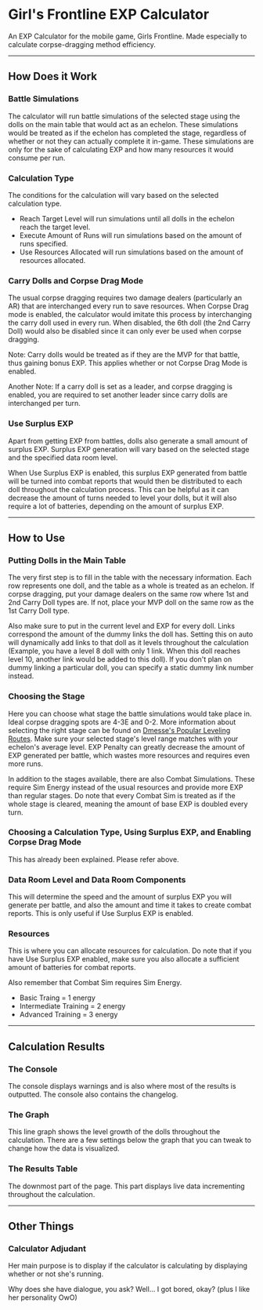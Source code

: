 # Girl's Frontline EXP Calculator
An EXP Calculator for the mobile game, Girls Frontline. Made especially to calculate corpse-dragging method efficiency.

---

## How Does it Work
### Battle Simulations
The calculator will run battle simulations of the selected stage using the dolls on the main table that would act as an echelon. These simulations would be treated as if the echelon has completed the stage, regardless of whether or not they can actually complete it in-game. These simulations are only for the sake of calculating EXP and how many resources it would consume per run. 

### Calculation Type
The conditions for the calculation will vary based on the selected calculation type.

* Reach Target Level will run simulations until all dolls in the echelon reach the target level.
* Execute Amount of Runs will run simulations based on the amount of runs specified.
* Use Resources Allocated will run simulations based on the amount of resources allocated.

### Carry Dolls and Corpse Drag Mode
The usual corpse dragging requires two damage dealers (particularly an AR) that are interchanged every run to save resources. When Corpse Drag mode is enabled, the calculator would imitate this process by interchanging the carry doll used in every run. When disabled, the 6th doll (the 2nd Carry Doll) would also be disabled since it can only ever be used when corpse dragging.

Note: Carry dolls would be treated as if they are the MVP for that battle, thus gaining bonus EXP. This applies whether or not Corpse Drag Mode is enabled.

Another Note: If a carry doll is set as a leader, and corpse dragging is enabled, you are required to set another leader since carry dolls are interchanged per turn.

### Use Surplus EXP
Apart from getting EXP from battles, dolls also generate a small amount of surplus EXP. Surplus EXP generation will vary based on the selected stage and the specified data room level.

When Use Surplus EXP is enabled, this surplus EXP generated from battle will be turned into combat reports that would then be distributed to each doll throughout the calculation process. This can be helpful as it can decrease the amount of turns needed to level your dolls, but it will also require a lot of batteries, depending on the amount of surplus EXP.

---

## How to Use
### Putting Dolls in the Main Table
The very first step is to fill in the table with the necessary information. Each row represents one doll, and the table as a whole is treated as an echelon. If corpse dragging, put your damage dealers on the same row where 1st and 2nd Carry Doll types are. If not, place your MVP doll on the same row as the 1st Carry Doll type.

Also make sure to put in the current level and EXP for every doll. Links correspond the amount of the dummy links the doll has. Setting this on auto will dynamically add links to that doll as it levels throughout the calculation (Example, you have a level 8 doll with only 1 link. When this doll reaches level 10, another link would be added to this doll). If you don't plan on dummy linking a particular doll, you can specify a static dummy link number instead.

### Choosing the Stage
Here you can choose what stage the battle simulations would take place in. Ideal corpse dragging spots are 4-3E and 0-2. More information about selecting the right stage can be found on [Dmesse's Popular Leveling Routes](http://dmesse.egloos.com/3567918). Make sure your selected stage's level range matches with your echelon's average level. EXP Penalty can greatly decrease the amount of EXP generated per battle, which wastes more resources and requires even more runs.

In addition to the stages available, there are also Combat Simulations. These require Sim Energy instead of the usual resources and provide more EXP than regular stages. Do note that every Combat Sim is treated as if the whole stage is cleared, meaning the amount of base EXP is doubled every turn.

### Choosing a Calculation Type, Using Surplus EXP, and Enabling Corpse Drag Mode
This has already been explained. Please refer above.

### Data Room Level and Data Room Components
This will determine the speed and the amount of surplus EXP you will generate per battle, and also the amount and time it takes to create combat reports. This is only useful if Use Surplus EXP is enabled.

### Resources
This is where you can allocate resources for calculation. Do note that if you have Use Surplus EXP enabled, make sure you also allocate a sufficient amount of batteries for combat reports.

Also remember that Combat Sim requires Sim Energy.

* Basic Traing = 1 energy
* Intermediate Training = 2 energy
* Advanced Training = 3 energy

---

## Calculation Results
### The Console
The console displays warnings and is also where most of the results is outputted. The console also contains the changelog.

### The Graph
This line graph shows the level growth of the dolls throughout the calculation. There are a few settings below the graph that you can tweak to change how the data is visualized.

### The Results Table
The downmost part of the page. This part displays live data incrementing throughout the calculation.

---

## Other Things
### Calculator Adjudant
Her main purpose is to display if the calculator is calculating by displaying whether or not she's running.

Why does she have dialogue, you ask? Well... I got bored, okay? (plus I like her personality OwO)

